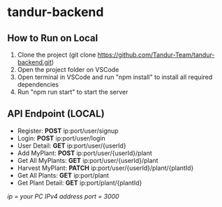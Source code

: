 # tandur-backend
## How to Run on Local
1. Clone the project (git clone https://github.com/Tandur-Team/tandur-backend.git)
2. Open the project folder on VSCode
3. Open terminal in VSCode and run "npm install" to install all required dependencies
4. Run "npm run start" to start the server

## API Endpoint (LOCAL)
- Register: **POST** ip:port/user/signup
- Login: **POST** ip:port/user/login
- User Detail: **GET** ip:port/user/{userId}
- Add MyPlant: **POST** ip:port/user/{userId}/plant
- Get All MyPlants: **GET** ip:port/user/{userId}/plant
- Harvest MyPlant: **PATCH** ip:port/user/{userId}/plant/{plantId}
- Get All Plants: **GET** ip:port/plant
- Get Plant Detail: **GET** ip:port/plant/{plantId}

*ip = your PC IPv4 address*
*port = 3000*
